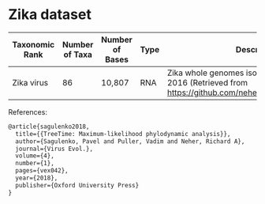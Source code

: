 # Zika dataset

| Taxonomic Rank                     | Number of Taxa | Number of Bases | Type | Description  |
|------------------------------------|----------------|-----------------|------|--------------|
| Zika virus      | 86              | 10,807        | RNA  | Zika whole genomes isolated between 2013 and 2016 (Retrieved from https://github.com/neherlab/treetime_examples). |

References:
```latex
@article{sagulenko2018,
  title={{TreeTime: Maximum-likelihood phylodynamic analysis}},
  author={Sagulenko, Pavel and Puller, Vadim and Neher, Richard A},
  journal={Virus Evol.},
  volume={4},
  number={1},
  pages={vex042},
  year={2018},
  publisher={Oxford University Press}
}
```